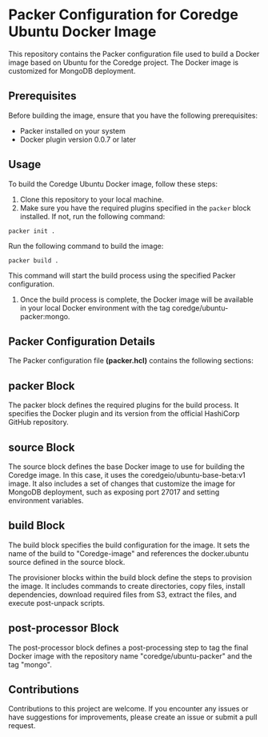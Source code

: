 # Packer Configuration for Coredge Ubuntu Docker Image

This repository contains the Packer configuration file used to build a Docker image based on Ubuntu for the Coredge project. The Docker image is customized for MongoDB deployment.

## Prerequisites

Before building the image, ensure that you have the following prerequisites:

- Packer installed on your system
- Docker plugin version 0.0.7 or later

## Usage

To build the Coredge Ubuntu Docker image, follow these steps:

1. Clone this repository to your local machine.
2. Make sure you have the required plugins specified in the `packer` block installed. If not, run the following command:

```shell
packer init .
```
Run the following command to build the image:
```shell
packer build .
```
This command will start the build process using the specified Packer configuration.

1. Once the build process is complete, the Docker image will be available in your local Docker environment with the tag coredge/ubuntu-packer:mongo.
## Packer Configuration Details

The Packer configuration file **(packer.hcl)** contains the following sections:

## packer Block
The packer block defines the required plugins for the build process. It specifies the Docker plugin and its version from the official HashiCorp GitHub repository.

## source Block
The source block defines the base Docker image to use for building the Coredge image. In this case, it uses the coredgeio/ubuntu-base-beta:v1 image. It also includes a set of changes that customize the image for MongoDB deployment, such as exposing port 27017 and setting environment variables.

## build Block
The build block specifies the build configuration for the image. It sets the name of the build to "Coredge-image" and references the docker.ubuntu source defined in the source block.

The provisioner blocks within the build block define the steps to provision the image. It includes commands to create directories, copy files, install dependencies, download required files from S3, extract the files, and execute post-unpack scripts.

## post-processor Block
The post-processor block defines a post-processing step to tag the final Docker image with the repository name "coredge/ubuntu-packer" and the tag "mongo".


## Contributions

Contributions to this project are welcome. If you encounter any issues or have suggestions for improvements, please create an issue or submit a pull request.
